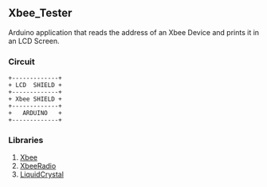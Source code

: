  
## Xbee_Tester

Arduino application that reads the address of an Xbee Device and prints it in an LCD Screen.

### Circuit


    +-------------+
    + LCD  SHIELD +
    +-------------+
    + Xbee SHIELD +
    +-------------+
    +   ARDUINO   +
    +-------------+


### Libraries
1. [Xbee]()
1. [XbeeRadio]()
1. [LiquidCrystal]()
